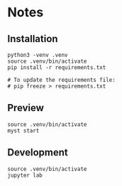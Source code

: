 # Notes

## Installation

```
python3 -venv .venv
source .venv/bin/activate
pip install -r requirements.txt

# To update the requirements file:
# pip freeze > requirements.txt
```

## Preview

```
source .venv/bin/activate
myst start
```

## Development

```
source .venv/bin/activate
jupyter lab
```

